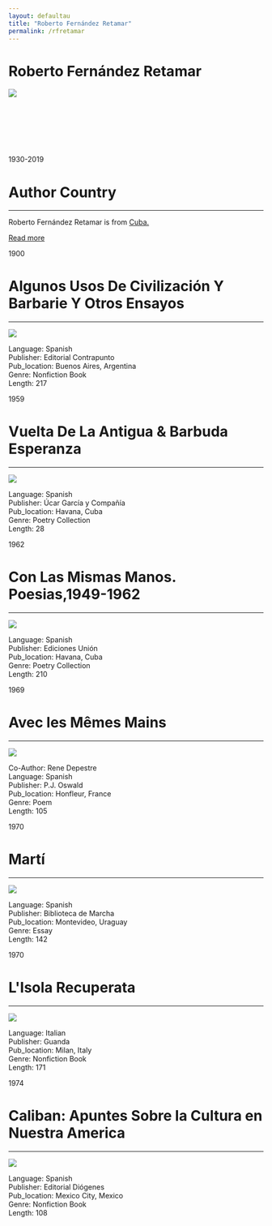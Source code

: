 ```yaml
---
layout: defaultau
title: "Roberto Fernández Retamar"
permalink: /rfretamar
---
```

<!-- partial:index.partial.html -->
<div class="content">
    <h1>Roberto Fernández Retamar</h1>
    <div class="quote">
        <div><img src="https://www.unesco.org/sites/default/files/styles/paragraph_medium_desktop/public/featured_photos/infocus_roberto_fernandez_retamar.jpg?itok=-kagGT2F" class="logo"></div>
    </div>
    <div class="timeline">
        <div style="padding-bottom:100px;"></div>
        <div class="block">
            <div class="date right"><p class="right"> 1930-2019 </p></div>
            <div class="dot"></div>
            <div class="left first">
              <div class="author_country">
                <h1>Author Country</h1><hr>
        <div class="aclocation">    <p>Roberto Fernández Retamar is from <a href="http://localhost:4000/14">Cuba.</a></p> </div>
              <div class="acreadmore">   <a href="https://es.wikipedia.org/wiki/Roberto_Fern%C3%A1ndez_Retamar" target="_blank">Read more</a></div>
            </div>
            </div>
        </div>
        <div class="block">
            <div class="date left"><p class="left">1900</p></div>
            <div class="dot"></div>
            <div class="right">
                <h1>Algunos Usos De Civilización Y Barbarie Y Otros Ensayos</h1><hr>
                <p><img src="https://imagessl9.casadellibro.com/a/l/t7/09/mkt0006498309.jpg"></p>
                <p>
                Language: Spanish<br/>
                Publisher: Editorial Contrapunto<br/>
                Pub_location: Buenos Aires, Argentina<br/>
                Genre: Nonfiction Book<br/>
                Length: 217<br/>                   </p>
            </div>
        </div>
       <div class="block">
            <div class="date left"><p class="left">1959</p></div>
            <div class="dot"></div>
            <div class="right">
                <h1>Vuelta De La Antigua & Barbuda Esperanza</h1><hr>
                <p><img src="https://m.media-amazon.com/images/I/51WtU+gs8iL._AC_SY780_.jpg"></p>
                <p>
                Language: Spanish<br/>
                Publisher: Úcar García y Compañía<br/>
                Pub_location: Havana, Cuba<br/>
                Genre: Poetry Collection<br/>
                Length: 28<br/>                   </p>
            </div>
        </div>
       <div class="block">
            <div class="date left"><p class="left">1962</p></div>
            <div class="dot"></div>
            <div class="right">
                <h1>Con Las Mismas Manos. Poesias,1949-1962</h1><hr>
                <p><img src="https://m.media-amazon.com/images/I/5146G8jUmML._SR600%2C315_PIWhiteStrip%2CBottomLeft%2C0%2C35_SCLZZZZZZZ_FMpng_BG255%2C255%2C255.jpg"></p>
                <p>
                Language: Spanish<br/>
                Publisher: Ediciones Unión<br/>
                Pub_location: Havana, Cuba<br/>
                Genre: Poetry Collection<br/>
                Length: 210<br/>                   </p>
            </div>
        </div>
       <div class="block">
            <div class="date left"><p class="left">1969</p></div>
            <div class="dot"></div>
            <div class="right">
                <h1>Avec les Mêmes Mains</h1><hr>
                <p><img src="https://pictures.abebooks.com/inventory/31038071799.jpg"></p>
                <p>
                Co-Author: Rene Depestre <br/>
                Language: Spanish<br/>
                Publisher: P.J. Oswald<br/>
                Pub_location: Honfleur, France<br/>
                Genre: Poem<br/>
                Length: 105<br/>                   </p>
            </div>
        </div>
<div class="block">
            <div class="date left"><p class="left">1970</p></div>
            <div class="dot"></div>
            <div class="right">
                <h1>Martí</h1><hr>
                <p><img src="https://pictures.abebooks.com/inventory/10605471170.jpg"></p>
                <p>
                Language: Spanish<br/>
                Publisher: Biblioteca de Marcha<br/>
                Pub_location: Montevideo, Uraguay<br/>
                Genre: Essay<br/>
                Length: 142<br/>                   </p>
            </div>
        </div>
       <div class="block">
            <div class="date left"><p class="left">1970</p></div>
            <div class="dot"></div>
            <div class="right">
                <h1>L'Isola Recuperata</h1><hr>
                <p><img src="https://images-na.ssl-images-amazon.com/images/I/51IIlo7oG5L._SY344_BO1,204,203,200_.jpg"></p>
                <p>
                Language: Italian<br/>
                Publisher: Guanda<br/>
                Pub_location: Milan, Italy<br/>
                Genre: Nonfiction Book<br/>
                Length: 171<br/>                   </p>
            </div>
        </div>
       <div class="block">
            <div class="date left"><p class="left">1974</p></div>
            <div class="dot"></div>
            <div class="right">
                <h1>Caliban: Apuntes Sobre la Cultura en Nuestra America</h1><hr>
                <p><img src="https://m.media-amazon.com/images/I/61LEfB48PIL._AC_SY780_.jpg"></p>
                <p>
                Language: Spanish<br/>
                Publisher: Editorial Diógenes<br/>
                Pub_location: Mexico City, Mexico<br/>
                Genre: Nonfiction Book<br/>
                Length: 108<br/>                   </p>
            </div>
        </div>
      <!-- partial -->
  <script src='https://cdnjs.cloudflare.com/ajax/libs/jquery/3.1.1/jquery.min.js'></script><script  src="assets/js/authorscript.js"></script>
